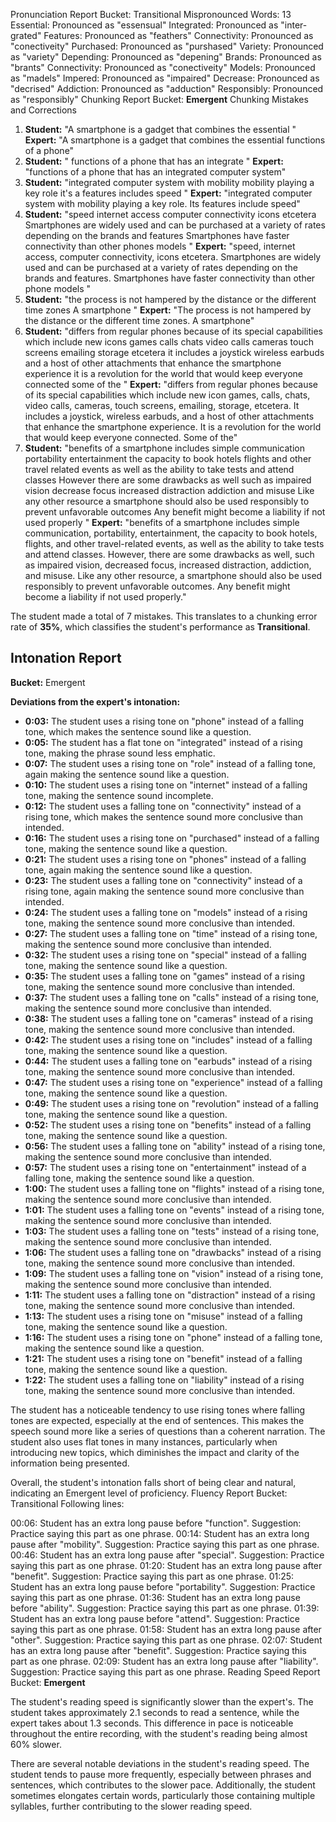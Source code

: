 Pronunciation Report
Bucket: Transitional
Mispronounced Words: 13
Essential: Pronounced as "essensual"
Integrated: Pronounced as "inter-grated"
Features: Pronounced as "feathers"
Connectivity: Pronounced as "conectiveity"
Purchased: Pronounced as "purshased"
Variety: Pronounced as "variety"
Depending: Pronounced as "depening"
Brands: Pronounced as "brants"
Connectivity: Pronounced as "conectiveity"
Models: Pronounced as "madels"
Impered: Pronounced as "impaired" 
Decrease: Pronounced as "decrised" 
Addiction: Pronounced as "adduction" 
Responsibly: Pronounced as "responsibly" 
 Chunking Report
Bucket: **Emergent**
Chunking Mistakes and Corrections

1. **Student:** "A smartphone is a gadget that combines the essential " 
**Expert:** "A smartphone is a gadget that combines the essential functions of a phone"
2. **Student:** " functions of a phone that has an integrate "
**Expert:** "functions of a phone that has an integrated computer system"
3. **Student:**  "integrated computer system with mobility mobility playing a key role it's a features includes speed "
**Expert:** "integrated computer system with mobility playing a key role. Its features include speed"
4. **Student:** "speed internet access computer connectivity icons etcetera Smartphones are widely used and can be purchased at a variety of rates depending on the brands and features Smartphones have faster connectivity than other phones models "
**Expert:** "speed, internet access, computer connectivity, icons etcetera. Smartphones are widely used and can be purchased at a variety of rates depending on the brands and features. Smartphones have faster connectivity than other phone models "
5. **Student:** "the process is not hampered by the distance or the different time zones A smartphone " 
**Expert:** "The process is not hampered by the distance or the different time zones. A smartphone"
6. **Student:** "differs from regular phones because of its special capabilities which include new icons games calls chats video calls cameras touch screens emailing storage etcetera it includes a joystick wireless earbuds and a host of other attachments that enhance the smartphone experience it is a revolution for the world that would keep everyone connected some of the " 
**Expert:** "differs from regular phones because of its special capabilities which include new icon games, calls, chats, video calls, cameras, touch screens, emailing, storage, etcetera. It includes a joystick, wireless earbuds, and a host of other attachments that enhance the smartphone experience. It is a revolution for the world that would keep everyone connected. Some of the"
7. **Student:**  "benefits of a smartphone includes simple communication portability entertainment the capacity to book hotels flights and other travel related events as well as the ability to take tests and attend classes However there are some drawbacks as well such as impaired vision decrease focus increased distraction addiction and misuse Like any other resource a smartphone should also be used responsibly to prevent unfavorable outcomes Any benefit might become a liability if not used properly "
**Expert:** "benefits of a smartphone includes simple communication, portability, entertainment, the capacity to book hotels, flights, and other travel-related events, as well as the ability to take tests and attend classes. However, there are some drawbacks as well, such as impaired vision, decreased focus, increased distraction, addiction, and misuse. Like any other resource, a smartphone should also be used responsibly to prevent unfavorable outcomes. Any benefit might become a liability if not used properly."

The student made a total of 7 mistakes. This translates to a chunking error rate of **35%**, which classifies the student's performance as **Transitional**. 
## Intonation Report

**Bucket:** Emergent

**Deviations from the expert's intonation:**

* **0:03:** The student uses a rising tone on "phone" instead of a falling tone, which makes the sentence sound like a question.
* **0:05:** The student has a flat tone on "integrated" instead of a rising tone, making the phrase sound less emphatic.
* **0:07:** The student uses a rising tone on "role" instead of a falling tone, again making the sentence sound like a question.
* **0:10:** The student uses a rising tone on "internet" instead of a falling tone, making the sentence sound incomplete.
* **0:12:** The student uses a falling tone on "connectivity" instead of a rising tone, which makes the sentence sound more conclusive than intended.
* **0:16:** The student uses a rising tone on "purchased" instead of a falling tone, making the sentence sound like a question.
* **0:21:** The student uses a rising tone on "phones" instead of a falling tone, again making the sentence sound like a question.
* **0:23:** The student uses a falling tone on "connectivity" instead of a rising tone, again making the sentence sound more conclusive than intended.
* **0:24:** The student uses a falling tone on "models" instead of a rising tone, making the sentence sound more conclusive than intended.
* **0:27:** The student uses a falling tone on "time" instead of a rising tone, making the sentence sound more conclusive than intended.
* **0:32:** The student uses a rising tone on "special" instead of a falling tone, making the sentence sound like a question.
* **0:35:** The student uses a falling tone on "games" instead of a rising tone, making the sentence sound more conclusive than intended.
* **0:37:** The student uses a falling tone on "calls" instead of a rising tone, making the sentence sound more conclusive than intended.
* **0:38:** The student uses a falling tone on "cameras" instead of a rising tone, making the sentence sound more conclusive than intended.
* **0:42:** The student uses a rising tone on "includes" instead of a falling tone, making the sentence sound like a question.
* **0:44:** The student uses a falling tone on "earbuds" instead of a rising tone, making the sentence sound more conclusive than intended.
* **0:47:** The student uses a rising tone on "experience" instead of a falling tone, making the sentence sound like a question.
* **0:49:** The student uses a rising tone on "revolution" instead of a falling tone, making the sentence sound like a question.
* **0:52:** The student uses a rising tone on "benefits" instead of a falling tone, making the sentence sound like a question.
* **0:56:** The student uses a falling tone on "ability" instead of a rising tone, making the sentence sound more conclusive than intended.
* **0:57:** The student uses a rising tone on "entertainment" instead of a falling tone, making the sentence sound like a question.
* **1:00:** The student uses a falling tone on "flights" instead of a rising tone, making the sentence sound more conclusive than intended.
* **1:01:** The student uses a falling tone on "events" instead of a rising tone, making the sentence sound more conclusive than intended.
* **1:03:** The student uses a falling tone on "tests" instead of a rising tone, making the sentence sound more conclusive than intended.
* **1:06:** The student uses a falling tone on "drawbacks" instead of a rising tone, making the sentence sound more conclusive than intended.
* **1:09:** The student uses a falling tone on "vision" instead of a rising tone, making the sentence sound more conclusive than intended.
* **1:11:** The student uses a falling tone on "distraction" instead of a rising tone, making the sentence sound more conclusive than intended.
* **1:13:** The student uses a rising tone on "misuse" instead of a falling tone, making the sentence sound like a question.
* **1:16:** The student uses a rising tone on "phone" instead of a falling tone, making the sentence sound like a question.
* **1:21:** The student uses a rising tone on "benefit" instead of a falling tone, making the sentence sound like a question.
* **1:22:** The student uses a falling tone on "liability" instead of a rising tone, making the sentence sound more conclusive than intended.

The student has a noticeable tendency to use rising tones where falling tones are expected, especially at the end of sentences. This makes the speech sound more like a series of questions than a coherent narration. The student also uses flat tones in many instances, particularly when introducing new topics, which diminishes the impact and clarity of the information being presented. 

Overall, the student's intonation falls short of being clear and natural, indicating an Emergent level of proficiency. 
Fluency Report
Bucket: Transitional
Following lines:

00:06: Student has an extra long pause before "function". Suggestion: Practice saying this part as one phrase. 
00:14: Student has an extra long pause after "mobility". Suggestion: Practice saying this part as one phrase. 
00:46: Student has an extra long pause after "special". Suggestion: Practice saying this part as one phrase.
01:20: Student has an extra long pause after "benefit". Suggestion: Practice saying this part as one phrase. 
01:25: Student has an extra long pause before "portability". Suggestion: Practice saying this part as one phrase.
01:36: Student has an extra long pause before "ability". Suggestion: Practice saying this part as one phrase. 
01:39: Student has an extra long pause before "attend". Suggestion: Practice saying this part as one phrase. 
01:58: Student has an extra long pause after "other". Suggestion: Practice saying this part as one phrase. 
02:07: Student has an extra long pause after "benefit". Suggestion: Practice saying this part as one phrase. 
02:09: Student has an extra long pause after "liability". Suggestion: Practice saying this part as one phrase. 
Reading Speed Report
Bucket: **Emergent**

The student's reading speed is significantly slower than the expert's. The student takes approximately 2.1 seconds to read a sentence, while the expert takes about 1.3 seconds. This difference in pace is noticeable throughout the entire recording, with the student's reading being almost 60% slower. 

There are several notable deviations in the student's reading speed. The student tends to pause more frequently, especially between phrases and sentences, which contributes to the slower pace. Additionally, the student sometimes elongates certain words, particularly those containing multiple syllables, further contributing to the slower reading speed. 
